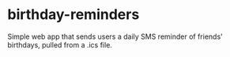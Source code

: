 # birthday-reminders

Simple web app that sends users a daily SMS reminder of friends' birthdays, pulled from a .ics file.
